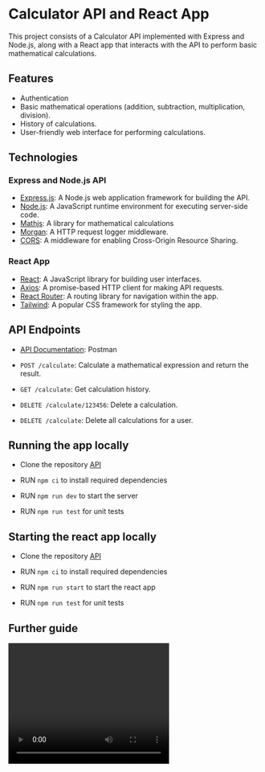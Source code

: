 # Calculator API and React App

This project consists of a Calculator API implemented with Express and Node.js, along with a React app that interacts with the API to perform basic mathematical calculations.

## Features

- Authentication
- Basic mathematical operations (addition, subtraction, multiplication, division).
- History of calculations.
- User-friendly web interface for performing calculations.

## Technologies

### Express and Node.js API

- [Express.js](https://expressjs.com/): A Node.js web application framework for building the API.
- [Node.js](https://nodejs.org/): A JavaScript runtime environment for executing server-side code.
- [Mathjs](https://https://mathjs.org/): A library for mathematical calculations
- [Morgan](https://www.npmjs.com/package/morgan): A HTTP request logger middleware.
- [CORS](https://www.npmjs.com/package/cors): A middleware for enabling Cross-Origin Resource Sharing.

### React App

- [React](https://reactjs.org/): A JavaScript library for building user interfaces.
- [Axios](https://axios-http.com/): A promise-based HTTP client for making API requests.
- [React Router](https://reactrouter.com/): A routing library for navigation within the app.
- [Tailwind](https://tailwindcss.com/): A popular CSS framework for styling the app.

## API Endpoints

- [API Documentation](https://documenter.getpostman.com/view/15961401/2s9YJhyLqE): Postman

- `POST /calculate`: Calculate a mathematical expression and return the result.

- `GET /calculate`: Get calculation history.

- `DELETE /calculate/123456`: Delete a calculation.

- `DELETE /calculate`: Delete all calculations for a user.

## Running the app locally

- Clone the repository
  [API](https://github.com/ejooremmanuel/calculator-server)

- RUN `npm ci` to install required dependencies

- RUN `npm run dev` to start the server

- RUN `npm run test` for unit tests

## Starting the react app locally

- Clone the repository
  [API](https://github.com/ejooremmanuel/calculator-client)

- RUN `npm ci` to install required dependencies

- RUN `npm run start` to start the react app

- RUN `npm run test` for unit tests

## Further guide

<video width="320" height="240" controls>
  <source src="video.mp4" type="video/mp4">
  Your browser does not support the video tag.
</video>
